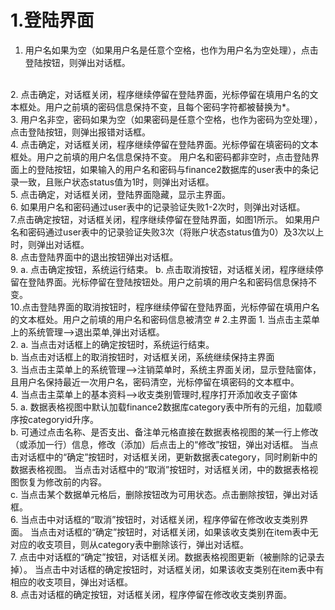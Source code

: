 # 1.登陆界面
1.	用户名如果为空（如果用户名是任意个空格，也作为用户名为空处理），点击登陆按钮，则弹出对话框。  
   <br>
    2. 点击确定，对话框关闭，程序继续停留在登陆界面，光标停留在填用户名的文本框处。用户之前填的密码信息保持不变，且每个密码字符都被替换为*。  
   <br>
    3. 用户名非空，密码如果为空（如果密码是任意个空格，也作为密码为空处理），点击登陆按钮，则弹出报错对话框。  
   <br>
    4. 点击确定，对话框关闭，程序继续停留在登陆界面。光标停留在填密码的文本框处。用户之前填的用户名信息保持不变。
    用户名和密码都非空时，点击登陆界面上的登陆按钮，如果输入的用户名和密码与finance2数据库的user表中的条记录一致，且账户状态status值为1时，则弹出对话框。  
    <br>
    5. 点击确定，对话框关闭，登陆界面隐藏，显示主界面。  
   <br>
    6. 如果用户名和密码通过user表中的记录验证失败1-2次时，则弹出对话框。  
   <br>
   7.点击确定按钮，对话框关闭，程序继续停留在登陆界面，如图1所示。
   如果用户名和密码通过user表中的记录验证失败3次（将账户状态status值为0）及3次以上时，则弹出对话框。  
   <br>
    8.	点击登陆界面中的退出按钮弹出对话框。  
   <br>
    9.
    a.	点击确定按钮，系统运行结束。  
    b.	点击取消按钮，对话框关闭，程序继续停留在登陆界面。光标停留在登陆按钮处。用户之前填的用户名和密码信息保持不变。   
   <br>
    10.点击登陆界面的取消按钮时，程序继续停留在登陆界面，光标停留在填用户名的文本框处。用户之前填的用户名和密码信息被清空 
# 2.主界面
1. 当点击主菜单上的系统管理——>退出菜单,弹出对话框。  
<br>
2. a.	当点击对话框上的确定按钮时，系统运行结束。    
<br>
b.	当点击对话框上的取消按钮时，对话框关闭，系统继续保持主界面  
<br>
3. 当点击主菜单上的系统管理——>注销菜单时，系统主界面关闭，显示登陆窗体，且用户名保持最近一次用户名，密码清空，光标停留在填密码的文本框中。  
   <br>
4. 当点击主菜单上的基本资料——>收支类别管理时,程序打开添加收支子窗体  
<br>
5. a.	数据表格视图中默认加载finance2数据库category表中所有的元组，加载顺序按categoryid升序。
   <br>  
b.	可通过点击名称、是否支出、备注单元格直接在数据表格视图的某一行上修改（或添加一行）信息，修改（添加）后点击上的“修改”按钮，弹出对话框。  
当点击对话框中的“确定”按钮时，对话框关闭，更新数据表category，同时刷新中的数据表格视图。
当点击对话框中的“取消”按钮时，对话框关闭，中的数据表格视图恢复为修改前的内容。  
<br> 
c.	当点击某个数据单元格后，删除按钮改为可用状态。点击删除按钮，弹出对话框。  
<br>
6. 当点击中对话框的“取消”按钮时，对话框关闭，程序停留在修改收支类别界面。
当点击对话框的“确定”按钮时，对话框关闭，如果该收支类别在item表中无对应的收支项目，则从category表中删除该行，弹出对话框。  
   <br>
7. 点击中对话框的“确定”按钮，对话框关闭。数据表格视图更新（被删除的记录去掉）。
当点击中对话框的确定按钮时，对话框关闭，如果该收支类别在item表中有相应的收支项目，弹出对话框。  
<br>
8. 点击对话框的确定按钮，对话框关闭，程序停留在修改收支类别界面。







   


